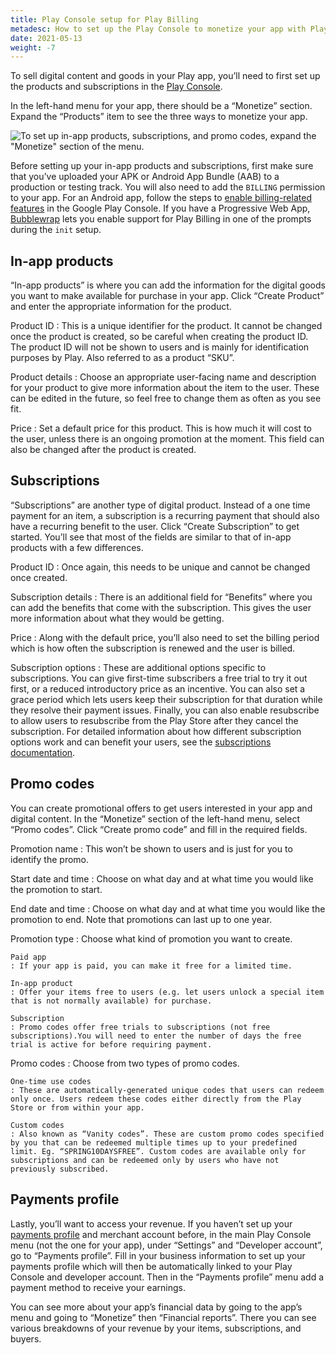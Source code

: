 ```yaml
---
title: Play Console setup for Play Billing
metadesc: How to set up the Play Console to monetize your app with Play Billing
date: 2021-05-13
weight: -7
---
```


To sell digital content and goods in your Play app, you’ll need to first set up the products and subscriptions in the [Play Console](https://play.google.com/console/developers).

In the left-hand menu for your app, there should be a “Monetize” section. Expand the “Products” item to see the three ways to monetize your app.

![To set up in-app products, subscriptions, and promo codes, expand the "Monetize" section of the menu.](/images/publish/play-console-setup-for-billing/play-console-monetize-menu.gif)

Before setting up your in-app products and subscriptions, first make sure that you’ve uploaded your APK or Android App Bundle (AAB) to a production or testing track. You will also need to add the `BILLING` permission to your app. For an Android app, follow the steps to [enable billing-related features](https://developer.android.com/google/play/billing/getting-ready#enable) in the Google Play Console. If you have a Progressive Web App, [Bubblewrap](https://github.com/GoogleChromeLabs/bubblewrap/tree/main/packages/cli) lets you enable support for Play Billing in one of the prompts during the `init` setup.

## In-app products

“In-app products” is where you can add the information for the digital goods you want to make available for purchase in your app. Click “Create Product” and enter the appropriate information for the product.

Product ID
: This is a unique identifier for the product. It cannot be changed once the product is created, so be careful when creating the product ID. The product ID will not be shown to users and is mainly for identification purposes by Play. Also referred to as a product “SKU”.

Product details
: Choose an appropriate user-facing name and description for your product to give more information about the item to the user. These can be edited in the future, so feel free to change them as often as you see fit.

Price
: Set a default price for this product. This is how much it will cost to the user, unless there is an ongoing promotion at the moment. This field can also be changed after the product is created.

## Subscriptions

“Subscriptions” are another type of digital product. Instead of a one time payment for an item, a subscription is a recurring payment that should also have a recurring benefit to the user. Click “Create Subscription” to get started. You’ll see that most of the fields are similar to that of in-app products with a few differences.

Product ID
: Once again, this needs to be unique and cannot be changed once created.

Subscription details
: There is an additional field for “Benefits” where you can add the benefits that come with the subscription. This gives the user more information about what they would be getting.

Price
: Along with the default price, you’ll also need to set the billing period which is how often the subscription is renewed and the user is billed.

Subscription options
: These are additional options specific to subscriptions. You can give first-time subscribers a free trial to try it out first, or a reduced introductory price as an incentive. You can also set a grace period which lets users keep their subscription for that duration while they resolve their payment issues. Finally, you can also enable resubscribe to allow users to resubscribe from the Play Store after they cancel the subscription. For detailed information about how different subscription options work and can benefit your users, see the [subscriptions documentation](https://developer.android.com/google/play/billing/subscriptions).

## Promo codes

You can create promotional offers to get users interested in your app and digital content. In the “Monetize” section of the left-hand menu, select “Promo codes”. Click “Create promo code” and fill in the required fields.

Promotion name
: This won’t be shown to users and is just for you to identify the promo.

Start date and time
: Choose on what day and at what time you would like the promotion to start.

End date and time
: Choose on what day and at what time you would like the promotion to end. Note that promotions can last up to one year.

Promotion type
: Choose what kind of promotion you want to create.

    Paid app
    : If your app is paid, you can make it free for a limited time.

    In-app product
    : Offer your items free to users (e.g. let users unlock a special item that is not normally available) for purchase.

    Subscription
    : Promo codes offer free trials to subscriptions (not free subscriptions).You will need to enter the number of days the free trial is active for before requiring payment.

Promo codes
: Choose from two types of promo codes.

    One-time use codes
    : These are automatically-generated unique codes that users can redeem only once. Users redeem these codes either directly from the Play Store or from within your app.

    Custom codes
    : Also known as “Vanity codes”. These are custom promo codes specified by you that can be redeemed multiple times up to your predefined limit. Eg. “SPRING10DAYSFREE”. Custom codes are available only for subscriptions and can be redeemed only by users who have not previously subscribed.

## Payments profile

Lastly, you’ll want to access your revenue. If you haven’t set up your [payments profile](https://play.google.com/console/developers/paymentssettings) and merchant account before, in the main Play Console menu (not the one for your app), under “Settings” and “Developer account”, go to “Payments profile”. Fill in your business information to set up your payments profile which will then be automatically linked to your Play Console and developer account. Then in the “Payments profile” menu add a payment method to receive your earnings.

You can see more about your app’s financial data by going to the app’s menu and going to “Monetize” then “Financial reports”. There you can see various breakdowns of your revenue by your items, subscriptions, and buyers.
